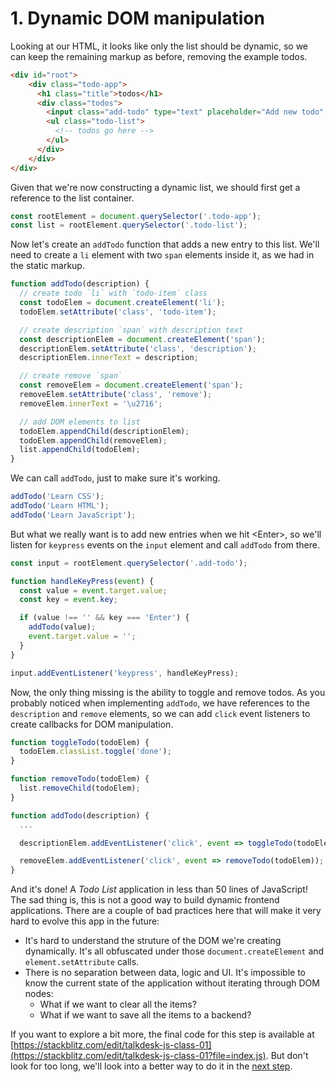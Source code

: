 # 1. Dynamic DOM manipulation

Looking at our HTML, it looks like only the list should be dynamic, so we can keep the remaining markup as before, removing the example todos.
```html
<div id="root">
    <div class="todo-app">
      <h1 class="title">todos</h1>
      <div class="todos">
        <input class="add-todo" type="text" placeholder="Add new todo" />
        <ul class="todo-list">
          <!-- todos go here -->
        </ul>
      </div>
    </div>
</div>
```

Given that we're now constructing a dynamic list, we should first get a reference to the list container.
```js
const rootElement = document.querySelector('.todo-app');
const list = rootElement.querySelector('.todo-list');
```

Now let's create an `addTodo` function that adds a new entry to this list. We'll need to create a `li` element with two `span` elements inside it, as we had in the static markup.
```js
function addTodo(description) {
  // create todo `li` with `todo-item` class
  const todoElem = document.createElement('li');
  todoElem.setAttribute('class', 'todo-item');

  // create description `span` with description text
  const descriptionElem = document.createElement('span');
  descriptionElem.setAttribute('class', 'description');
  descriptionElem.innerText = description;

  // create remove `span`
  const removeElem = document.createElement('span');
  removeElem.setAttribute('class', 'remove');
  removeElem.innerText = '\u2716';

  // add DOM elements to list
  todoElem.appendChild(descriptionElem);
  todoElem.appendChild(removeElem);
  list.appendChild(todoElem);
}
```

We can call `addTodo`, just to make sure it's working.
```js
addTodo('Learn CSS');
addTodo('Learn HTML');
addTodo('Learn JavaScript');
```

But what we really want is to add new entries when we hit \<Enter\>, so we'll listen for `keypress` events on the `input` element and call `addTodo` from there.
```js
const input = rootElement.querySelector('.add-todo');

function handleKeyPress(event) {
  const value = event.target.value;
  const key = event.key;

  if (value !== '' && key === 'Enter') {
    addTodo(value);
    event.target.value = '';
  }
}

input.addEventListener('keypress', handleKeyPress);
```

Now, the only thing missing is the ability to toggle and remove todos. As you probably noticed when implementing `addTodo`, we have references to the `description` and `remove` elements, so we can add `click` event listeners to create callbacks for DOM manipulation.
```js
function toggleTodo(todoElem) {
  todoElem.classList.toggle('done');
}

function removeTodo(todoElem) {
  list.removeChild(todoElem);
}

function addTodo(description) {
  ...

  descriptionElem.addEventListener('click', event => toggleTodo(todoElem));

  removeElem.addEventListener('click', event => removeTodo(todoElem));
}
```

And it's done! A _Todo List_ application in less than 50 lines of JavaScript! The sad thing is, this is not a good way to build dynamic frontend applications. There are a couple of bad practices here that will make it very hard to evolve this app in the future:
- It's hard to understand the struture of the DOM we're creating dynamically. It's all obfuscated under those `document.createElement` and `element.setAttribute` calls.
- There is no separation between data, logic and UI. It's impossible to know the current state of the application without iterating through DOM nodes:
    - What if we want to clear all the items?
    - What if we want to save all the items to a backend?

If you want to explore a bit more, the final code for this step is available at [https://stackblitz.com/edit/talkdesk-js-class-01](https://stackblitz.com/edit/talkdesk-js-class-01?file=index.js). But don't look for too long, we'll look into a better way to do it in the [next step](./02-unidirectional-data-flow.md).
